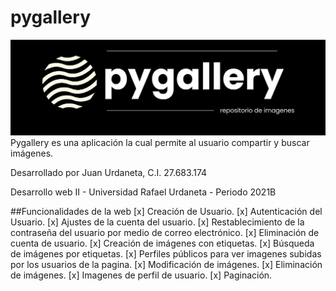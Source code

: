 # pygallery
![Logo Pygallery](pygallery/static/pygallerylogo.png)
Pygallery es una aplicación la cual permite al usuario compartir y buscar imágenes.


Desarrollado por Juan Urdaneta, C.I. 27.683.174


Desarrollo web II - Universidad Rafael Urdaneta - Periodo 2021B

##Funcionalidades de la web
[x] Creación de Usuario.
[x] Autenticación del Usuario.
[x] Ajustes de la cuenta del usuario.
[x] Restablecimiento de la contraseña del usuario por medio de correo electrónico.
[x] Eliminación de cuenta de usuario.
[x] Creación de imágenes con etiquetas.
[x] Búsqueda de imágenes por etiquetas.
[x] Perfiles públicos para ver imagenes subidas por los usuarios de la pagina.
[x] Modificación de imágenes.
[x] Eliminación de imágenes.
[x] Imagenes de perfil de usuario.
[x] Paginación. 